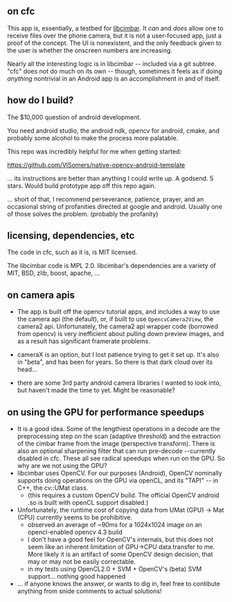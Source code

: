 
## on cfc

This app is, essentially, a testbed for [libcimbar](https://github.com/sz3/libcimbar). It *can* and *does* allow one to receive files over the phone camera, but it is not a user-focused app, just a proof of the concept. The UI is nonexistent, and the only feedback given to the user is whether the onscreen numbers are increasing.

Nearly all the interesting logic is in libcimbar -- included via a git subtree. "cfc" does not do much on its own -- though, sometimes it feels as if doing *anything* nontrivial in an Android app is an accomplishment in and of itself.

## how do I build?

The $10,000 question of android development.

You need android studio, the android ndk, opencv for android, cmake, and probably some alcohol to make the process more palatable.

This repo was incredibly helpful for me when getting started:

https://github.com/VlSomers/native-opencv-android-template

... its instructions are better than anything I could write up. A godsend. 5 stars. Would build prototype app off this repo again.

... short of that, I recommend perseverance, patience, prayer, and an occasional string of profanities directed at google and android. Usually one of those solves the problem. (probably the profanity)

## licensing, dependencies, etc

The code in cfc, such as it is, is MIT licensed.

The libcimbar code is MPL 2.0. libcimbar's dependencies are a variety of MIT, BSD, zlib, boost, apache, ...

## on camera apis

* The app is built off the opencv tutorial apps, and includes a way to use the camera api (the default), or, if built to use `OpencvCamera2View`, the camera2 api. Unfortunately, the camera2 api wrapper code (borrowed from opencv) is very inefficient about pulling down preview images, and as a result has significant framerate problems.

* cameraX is an option, but I lost patience trying to get it set up. It's also in "beta", and has been for years. So there is that dark cloud over its head...

* there are some 3rd party android camera libraries I wanted to look into, but haven't made the time to yet. Might be reasonable?


## on using the GPU for performance speedups

* It is a good idea. Some of the lengthiest operations in a decode are the preprocessing step on the scan (adaptive threshold) and the extraction of the cimbar frame from the image (perspective transform). There is also an optional sharpening filter that can run pre-decode --currently disabled in cfc. These all see radical speedups when run on the GPU. So why are we not using the GPU?
* libcimbar uses OpenCV. For our purposes (Android), OpenCV nominally supports doing operations on the GPU via openCL, and its "TAPI" -- in C++, the cv::UMat class.
	* (this requires a custom OpenCV build. The official OpenCV android .so is built with openCL support disabled.)
* Unfortunately, the runtime cost of copying data from UMat (GPU) -> Mat (CPU) currently seems to be prohibitive.
	* observed an average of ~90ms for a 1024x1024 image on an opencl-enabled opencv 4.3 build
	* I don't have a good feel for OpenCV's internals, but this does not seem like an inherent limitation of GPU->CPU data transfer to me. More likely it is an artifact of some OpenCV design decision, that may or may not be easily correctable.
	* in my tests using OpenCL2.0 + SVM + OpenCV's (beta) SVM support... nothing good happened
* ... if anyone knows the answer, or wants to dig in, feel free to contibute anything from snide comments to actual solutions!
